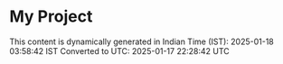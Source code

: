 # My Project

This content is dynamically generated in Indian Time (IST): 2025-01-18 03:58:42 IST
Converted to UTC: 2025-01-17 22:28:42 UTC
